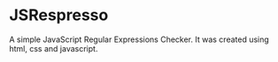 # JSRespresso
A simple JavaScript Regular Expressions Checker. 
It was created using html, css and javascript.

